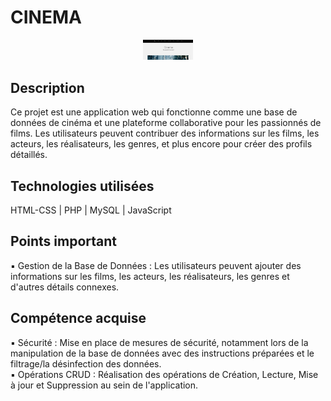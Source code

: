 # CINEMA 

<div align="center">
<a href="">
    <img src="public/images/readme.jpg" alt="Logo" width="80">
  </a>
</div>

## Description 
Ce projet est une application web qui fonctionne comme une base de données de cinéma et une plateforme collaborative pour les passionnés de films. Les utilisateurs peuvent contribuer des informations sur les films, les acteurs, les réalisateurs, les genres, et plus encore pour créer des profils détaillés.

## Technologies utilisées
HTML-CSS | PHP | MySQL | JavaScript 


## Points important
▪ Gestion de la Base de Données : Les utilisateurs peuvent ajouter des informations sur les films, les acteurs, les réalisateurs, les genres et d'autres détails connexes.  


## Compétence acquise 
▪ Sécurité : Mise en place de mesures de sécurité, notamment lors de la manipulation de la base de données avec des instructions préparées et le filtrage/la désinfection des données.  
▪ Opérations CRUD : Réalisation des opérations de Création, Lecture, Mise à jour et Suppression au sein de l'application.  
 
